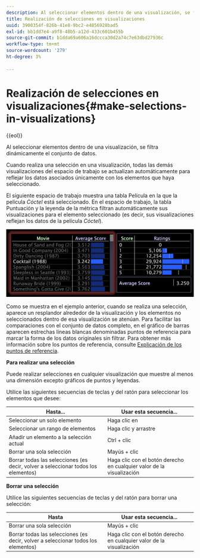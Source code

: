 ```yaml
---
description: Al seleccionar elementos dentro de una visualización, se filtra dinámicamente el conjunto de datos.
title: Realización de selecciones en visualizaciones
uuid: 3900354f-826b-41e8-9bc2-e4856928bad5
exl-id: bb1dd7e4-a9f8-48b5-a12d-433c601b455b
source-git-commit: b1dda69a606a16dccca30d2a74c7e63dbd27936c
workflow-type: tm+mt
source-wordcount: '279'
ht-degree: 3%

---
```


# Realización de selecciones en visualizaciones{#make-selections-in-visualizations}

{{eol}}

Al seleccionar elementos dentro de una visualización, se filtra dinámicamente el conjunto de datos.

Cuando realiza una selección en una visualización, todas las demás visualizaciones del espacio de trabajo se actualizan automáticamente para reflejar los datos asociados únicamente con los elementos que haya seleccionado.

El siguiente espacio de trabajo muestra una tabla Película en la que la película *Cóctel* está seleccionado. En el espacio de trabajo, la tabla Puntuación y la leyenda de la métrica filtran automáticamente sus visualizaciones para el elemento seleccionado (es decir, sus visualizaciones reflejan los datos de la película *Cóctel*).

![](assets/wsp_selection_Basic.png)

Como se muestra en el ejemplo anterior, cuando se realiza una selección, aparece un resplandor alrededor de la visualización y los elementos no seleccionados dentro de esa visualización se atenúan. Para facilitar las comparaciones con el conjunto de datos completo, en el gráfico de barras aparecen estrechas líneas blancas denominadas puntos de referencia para marcar la forma de los datos originales sin filtrar. Para obtener más información sobre los puntos de referencia, consulte [Explicación de los puntos de referencia](../../../../home/c-get-started/c-vis/c-ustd-benchmks.md#concept-c7b0f4102e92458096f8c4765cbe2914).

**Para realizar una selección**

Puede realizar selecciones en cualquier visualización que muestre al menos una dimensión excepto gráficos de puntos y leyendas.

Utilice las siguientes secuencias de teclas y del ratón para seleccionar los elementos que desee:

| Hasta... | Usar esta secuencia... |
|---|---|
| Seleccionar un solo elemento | Haga clic en |
| Seleccionar un rango de elementos | Haga clic y arrastre |
| Añadir un elemento a la selección actual | Ctrl + clic |
| Borrar una sola selección | Mayús + clic |
| Borrar todas las selecciones (es decir, volver a seleccionar todos los elementos) | Haga clic con el botón derecho en cualquier valor de la visualización |

**Borrar una selección**

Utilice las siguientes secuencias de teclas y del ratón para borrar una selección:

| Hasta | Usar esta secuencia... |
|---|---|
| Borrar una sola selección | Mayús + clic |
| Borrar todas las selecciones (es decir, volver a seleccionar todos los elementos) | Haga clic con el botón derecho en cualquier valor de la visualización |
